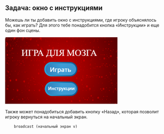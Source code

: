 ## Задача: окно с инструкциями

Можешь ли ты добавить окно с инструкциями, где игроку объяснялось бы, как играть? Для этого тебе понадобится кнопка «Инструкции» и еще один фон сцены.

![снимок экрана](images/brain-instructions.png)

Также может понадобиться добавить кнопку «Назад», которая позволит игроку вернуться на начальный экран.

```blocks3
    broadcast (начальный экран v)
```